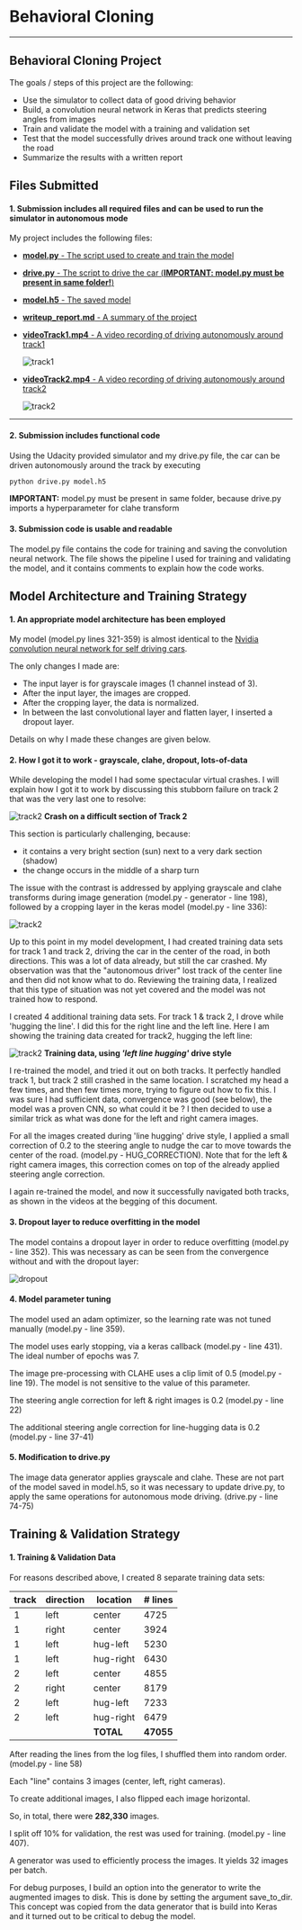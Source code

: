# Behavioral Cloning

---

Behavioral Cloning Project
---

The goals / steps of this project are the following:

* Use the simulator to collect data of good driving behavior
* Build, a convolution neural network in Keras that predicts steering angles from images
* Train and validate the model with a training and validation set
* Test that the model successfully drives around track one without leaving the road
* Summarize the results with a written report

Files Submitted
---

#### 1. Submission includes all required files and can be used to run the simulator in autonomous mode

My project includes the following files:

- [<b>model.py</b> - The script used to create and train the model](https://github.com/ArjaanBuijk/CarND_Behavioral_Cloning_P3/blob/master/model.py)
- [<b>drive.py</b> - The script to drive the car (<b>IMPORTANT: model.py must be present in same folder!</b>)](https://github.com/ArjaanBuijk/CarND_Behavioral_Cloning_P3/blob/master/drive.py)
- [<b>model.h5</b> - The saved model](https://github.com/ArjaanBuijk/CarND_Behavioral_Cloning_P3/blob/master/model.h5)
- [<b>writeup_report.md</b> - A summary of the project](https://github.com/ArjaanBuijk/CarND_Behavioral_Cloning_P3/blob/master/writeup_report.md)
- [<b>videoTrack1.mp4</b> - A video recording of driving autonomously around track1](https://github.com/ArjaanBuijk/CarND_Behavioral_Cloning_P3/blob/master/videoTrack1.mp4)

    ![track1](https://github.com/ArjaanBuijk/CarND_Behavioral_Cloning_P3/blob/master/images/videoTrack1-r10.gif?raw=true)


- [<b>videoTrack2.mp4</b> - A video recording of driving autonomously around track2](https://github.com/ArjaanBuijk/CarND_Behavioral_Cloning_P3/blob/master/videoTrack2.mp4)

    ![track2](https://github.com/ArjaanBuijk/CarND_Behavioral_Cloning_P3/blob/master/images/videoTrack2-r10.gif?raw=true)

  
---

#### 2. Submission includes functional code
Using the Udacity provided simulator and my drive.py file, the car can be driven autonomously around the track by executing 
```sh
python drive.py model.h5
```

<b>IMPORTANT:</b> model.py must be present in same folder, because drive.py imports a hyperparameter for clahe transform

#### 3. Submission code is usable and readable

The model.py file contains the code for training and saving the convolution neural network. The file shows the pipeline I used for training and validating the model, and it contains comments to explain how the code works.



Model Architecture and Training Strategy
---

#### 1. An appropriate model architecture has been employed

My model (model.py lines 321-359) is almost identical to the [Nvidia convolution neural network for self driving cars](https://devblogs.nvidia.com/parallelforall/deep-learning-self-driving-cars/).

The only changes I made are:

- The input layer is for grayscale images (1 channel instead of 3).
- After the input layer, the images are cropped.
- After the cropping layer, the data is normalized.
- In between the last convolutional layer and flatten layer, I inserted a dropout layer.

Details on why I made these changes are given below.


#### 2. How I got it to work - grayscale, clahe, dropout, lots-of-data

While developing the model I had some spectacular virtual crashes. I will explain how I got it to work by discussing this stubborn failure on track 2 that was the very last one to resolve:

![track2](https://github.com/ArjaanBuijk/CarND_Behavioral_Cloning_P3/blob/master/images/videoTrack2-crash.gif?raw=true) <b>Crash on a difficult section of Track 2</b> 


This section is particularly challenging, because:

- it contains a very bright section (sun) next to a very dark section (shadow)
- the change occurs in the middle of a sharp turn

The issue with the contrast is addressed by applying grayscale and clahe transforms  during image generation (model.py - generator - line 198), followed by a cropping layer in the keras model (model.py - line 336):

![track2](https://github.com/ArjaanBuijk/CarND_Behavioral_Cloning_P3/blob/master/images/track2-crash-image-processing.gif?raw=true)

Up to this point in my model development, I had created training data sets for track 1 and track 2, driving the car in the center of the road, in both directions. This was a lot of data already, but still the car crashed. My observation was that the "autonomous driver" lost track of the center line and then did not know what to do. Reviewing the training data, I realized that this type of situation was not yet covered and the model was not trained how to respond.

I created 4 additional training data sets. For track 1 & track 2, I drove while 'hugging the line'. I did this for the right line and the left line.
Here I am showing the training data created for track2, hugging the left line:

![track2](https://github.com/ArjaanBuijk/CarND_Behavioral_Cloning_P3/blob/master/images/track2-hug-left-line.gif?raw=true) <b>Training data, using <i>'left line hugging'</i> drive style</b>


I re-trained the model, and tried it out on both tracks. It perfectly handled track 1, but track 2 still crashed in the same location. I scratched my head a few times, and then few times more, trying to figure out how to fix this. I was sure I had sufficient data, convergence was good (see below), the model was a proven CNN, so what could it be ? I then decided to use a similar trick as what was done for the left and right camera images. 

For all the images created during 'line hugging' drive style, I applied a small correction of 0.2 to the steering angle to nudge the car to move towards the center of the road. (model.py - HUG_CORRECTION). Note that for the left & right camera images, this correction comes on top of the already applied steering angle correction.

I again re-trained the model, and now it successfully navigated both tracks, as shown in the videos at the begging of this document.


#### 3. Dropout layer to reduce overfitting in the model

The model contains a dropout layer in order to reduce overfitting (model.py - line 352). This was necessary as can be seen from the convergence without and with the dropout layer:

![dropout](https://github.com/ArjaanBuijk/CarND_Behavioral_Cloning_P3/blob/master/images/dropout-influence.gif?raw=true)

#### 4. Model parameter tuning

The model used an adam optimizer, so the learning rate was not tuned manually (model.py - line 359).

The model uses early stopping, via a keras callback (model.py - line 431).
The ideal number of epochs was 7.

The image pre-processing with CLAHE uses a clip limit of 0.5 (model.py - line 19). The model is not sensitive to the value of this parameter.

The steering angle correction for left & right images is 0.2 (model.py - line 22)

The additional steering angle correction for line-hugging data is 0.2 (model.py - line 37-41)

#### 5. Modification to drive.py

The image data generator applies grayscale and clahe. These are not part of the model saved in model.h5, so it was necessary to update drive.py, to apply the same operations for autonomous mode driving. (drive.py - line 74-75) 

Training & Validation Strategy
---

#### 1. Training & Validation Data

For reasons described above, I created 8 separate training data sets:

| track | direction | location   | # lines |
|-------| --------- | ---------- | ------- |
|    1  |   left    |  center    |   4725  |
|    1  |   right   |  center    |   3924  |
|    1  |   left    |  hug-left  |   5230  |
|    1  |   left    |  hug-right |   6430  |
|    2  |   left    |  center    |   4855  |
|    2  |   right   |  center    |   8179  |
|    2  |   left    |  hug-left  |   7233  |
|    2  |   left    |  hug-right |   6479  |
|       |           |<b>TOTAL</b>|<b>47055</b>|

After reading the lines from the log files, I shuffled them into random order. (model.py - line 58)

Each "line" contains 3 images (center, left, right cameras).

To create additional images, I also flipped each image horizontal.

So, in total, there were <b>282,330</b> images.

I split off 10% for validation, the rest was used for training. (model.py - line 407).

A generator was used to efficiently process the images. It yields 32 images per batch.

For debug purposes, I build an option into the generator to write the augmented images to disk. This is done by setting the argument save_to_dir. This concept was copied from the data generator that is build into Keras and it turned out to be critical to debug the model.

